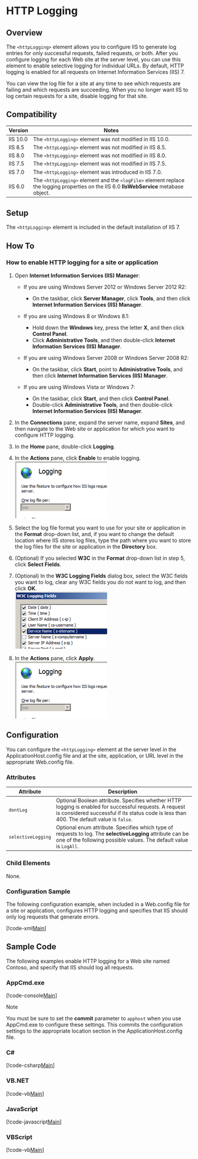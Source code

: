 HTTP Logging <httpLogging>
====================
<a id="001"></a>
## Overview

The `<httpLogging>` element allows you to configure IIS to generate log entries for only successful requests, failed requests, or both. After you configure logging for each Web site at the server level, you can use this element to enable selective logging for individual URLs. By default, HTTP logging is enabled for all requests on Internet Information Services (IIS) 7.

You can view the log file for a site at any time to see which requests are failing and which requests are succeeding. When you no longer want IIS to log certain requests for a site, disable logging for that site.

<a id="002"></a>
## Compatibility

| Version | Notes |
| --- | --- |
| IIS 10.0 | The `<httpLogging>` element was not modified in IIS 10.0. |
| IIS 8.5 | The `<httpLogging>` element was not modified in IIS 8.5. |
| IIS 8.0 | The `<httpLogging>` element was not modified in IIS 8.0. |
| IIS 7.5 | The `<httpLogging>` element was not modified in IIS 7.5. |
| IIS 7.0 | The `<httpLogging>` element was introduced in IIS 7.0. |
| IIS 6.0 | The `<httpLogging>` element and the `<logFile>` element replace the logging properties on the IIS 6.0 **IIsWebService** metabase object. |

<a id="003"></a>
## Setup

The `<httpLogging>` element is included in the default installation of IIS 7.

<a id="004"></a>
## How To

### How to enable HTTP logging for a site or application

1. Open **Internet Information Services (IIS) Manager**: 

    - If you are using Windows Server 2012 or Windows Server 2012 R2: 

        - On the taskbar, click **Server Manager**, click **Tools**, and then click **Internet Information Services (IIS) Manager**.
    - If you are using Windows 8 or Windows 8.1: 

        - Hold down the **Windows** key, press the letter **X**, and then click **Control Panel**.
        - Click **Administrative Tools**, and then double-click **Internet Information Services (IIS) Manager**.
    - If you are using Windows Server 2008 or Windows Server 2008 R2: 

        - On the taskbar, click **Start**, point to **Administrative Tools**, and then click **Internet Information Services (IIS) Manager**.
    - If you are using Windows Vista or Windows 7: 

        - On the taskbar, click **Start**, and then click **Control Panel**.
        - Double-click **Administrative Tools**, and then double-click **Internet Information Services (IIS) Manager**.
2. In the **Connections** pane, expand the server name, expand **Sites**, and then navigate to the Web site or application for which you want to configure HTTP logging.
3. In the **Home** pane, double-click **Logging**.
4. In the **Actions** pane, click **Enable** to enable logging.  
    [![](httpLogging/_static/image2.png)](httpLogging/_static/image1.png)
5. Select the log file format you want to use for your site or application in the **Format** drop-down list, and, if you want to change the default location where IIS stores log files, type the path where you want to store the log files for the site or application in the **Directory** box.
6. (Optional) If you selected **W3C** in the **Format** drop-down list in step 5, click **Select Fields**.
7. (Optional) In the **W3C Logging Fields** dialog box, select the W3C fields you want to log, clear any W3C fields you do not want to log, and then click **OK**.  
    [![](httpLogging/_static/image4.png)](httpLogging/_static/image3.png)
8. In the **Actions** pane, click **Apply**.  
    [![](httpLogging/_static/image6.png)](httpLogging/_static/image5.png)

<a id="005"></a>
## Configuration

You can configure the `<httpLogging>` element at the server level in the ApplicationHost.config file and at the site, application, or URL level in the appropriate Web.config file.

### Attributes

| Attribute | Description |
| --- | --- |
| `dontLog` | Optional Boolean attribute. Specifies whether HTTP logging is enabled for successful requests. A request is considered successful if its status code is less than 400. The default value is `false`. |
| `selectiveLogging` | Optional enum attribute. Specifies which type of requests to log. The **selectiveLogging** attribute can be one of the following possible values. The default value is `LogAll`. | Value | Description | | --- | --- | | `LogAll` | Logs all requests. The numeric value is `0`. | | `LogSuccessful` | Logs only successful requests. The HTTP status code range for successful requests is 100-399. The numeric value is `1`. | | `LogError` | Logs only unsuccessful requests. The HTTP status code range for unsuccessful requests is 400-999. The numeric value is `2`. | |

### Child Elements

None.

### Configuration Sample

The following configuration example, when included in a Web.config file for a site or application, configures HTTP logging and specifies that IIS should only log requests that generate errors.

[!code-xml[Main](httpLogging/samples/sample1.xml)]

<a id="006"></a>
## Sample Code

The following examples enable HTTP logging for a Web site named Contoso, and specify that IIS should log all requests.

### AppCmd.exe

[!code-console[Main](httpLogging/samples/sample2.cmd)]

> [!NOTE]
> You must be sure to set the **commit** parameter to `apphost` when you use AppCmd.exe to configure these settings. This commits the configuration settings to the appropriate location section in the ApplicationHost.config file.

### C#

[!code-csharp[Main](httpLogging/samples/sample3.cs)]

### VB.NET

[!code-vb[Main](httpLogging/samples/sample4.vb)]

### JavaScript

[!code-javascript[Main](httpLogging/samples/sample5.js)]

### VBScript

[!code-vb[Main](httpLogging/samples/sample6.vb)]